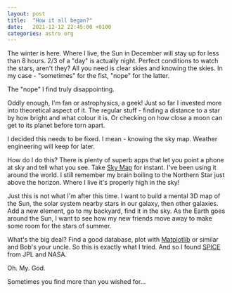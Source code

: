 ```yaml
---
layout: post
title:  "How it all began?"
date:   2021-12-12 22:45:00 +0100
categories: astro org
---
```

The winter is here. Where I live, the Sun in December will stay up for less than 8 hours. 2/3 of a "day" is actually night. Perfect conditions to watch the stars, aren't they? All you need is clear skies and knowing the skies. In my case - "sometimes" for the fist, "nope" for the latter.

The "nope" I find truly disappointing. 

Oddly enough, I'm fan or astrophysics, a geek! Just so far I invested more into theoretical aspect of it. The regular stuff - finding a distance to a star by how bright and what colour it is. Or checking on how close a moon can get to its planet before torn apart.

I decided this needs to be fixed. I mean - knowing the sky map. Weather engineering will keep for later.

How do I do this? There is plenty of superb apps that let you point a phone at sky and tell what you see. Take [Sky Map](https://play.google.com/store/apps/details?id=com.google.android.stardroid&hl=en&gl=us) for instant. I've been using it around the world. I still remember my brain boiling to the Northern Star just above the horizon. Where I live it's properly high in the sky!

Just this is not what I'm after this time. I want to build a mental 3D map of the Sun, the solar system nearby stars in our galaxy, then other galaxies. Add a new element, go to my backyard, find it in the sky. As the Earth goes around the Sun, I want to see how my new friends move away to make some room for the stars of summer.

What's the big deal? Find a good database, plot with [Matplotlib](https://matplotlib.org/) or similar and Bob's your uncle. So this is exactly what I tried. And so I found [SPICE](https://naif.jpl.nasa.gov/naif/index.html) from JPL and NASA.

Oh. My. God.

Sometimes you find more than you wished for...
